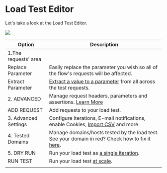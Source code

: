 # Load Test Editor

Let's take a look at the Load Test Editor.

![](broken-reference)

| Option               | Description                                                                                                                                                                 |
| -------------------- | --------------------------------------------------------------------------------------------------------------------------------------------------------------------------- |
| 1.The requests' area |                                                                                                                                                                             |
| Replace Parameter    | Easily replace the parameter you wish so all of the flow's requests will be affected.                                                                                       |
| Extract Parameter    | [Extract a value to a parameter](https://docs.loadmill.com/load-testing/working-with-the-test-editor/quick-parameter-editing) from all across the test requests.            |
| 2. ADVANCED          | Manage request headers, parameters and assertions. [Learn More](https://docs.loadmill.com/api-testing/test-suite-editor/request-editor)                                     |
| ADD REQUEST          | Add requests to your load test.                                                                                                                                             |
| 3. Advanced Settings | Configure Iterations, E-mail notifications, enable Cookies, [Import CSV](https://docs.loadmill.com/load-testing/working-with-the-test-editor/data-from-csv-files) and more. |
| 4. Tested Domains    | Manage domains/hosts tested by the load test. See your domain in red? Check how to fix it [here](https://docs.loadmill.com/load-testing/setup/domain-verification).         |
| 5. DRY RUN           | Run your load test as [a single iteration](https://docs.loadmill.com/load-testing/getting-started#running-a-trial-test).                                                    |
| RUN TEST             | Run your load test [at scale](https://docs.loadmill.com/getting-started/getting-started-1#running-a-load-test-at-scale).                                                    |
|                      |                                                                                                                                                                             |





